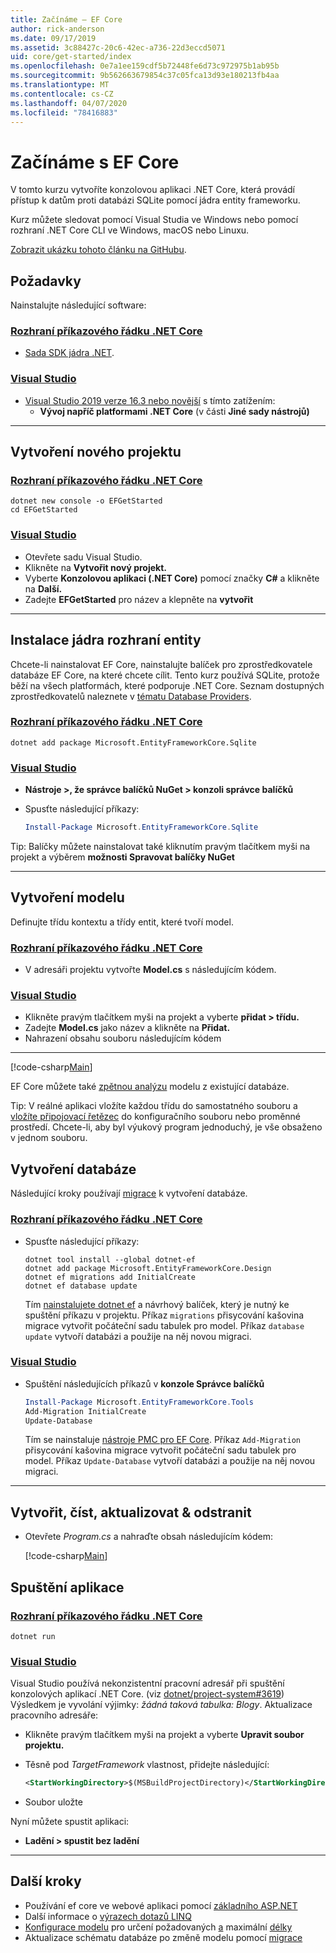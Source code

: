```yaml
---
title: Začínáme – EF Core
author: rick-anderson
ms.date: 09/17/2019
ms.assetid: 3c88427c-20c6-42ec-a736-22d3eccd5071
uid: core/get-started/index
ms.openlocfilehash: 0e7a1ee159cdf5b72448fe6d73c972975b1ab95b
ms.sourcegitcommit: 9b562663679854c37c05fca13d93e180213fb4aa
ms.translationtype: MT
ms.contentlocale: cs-CZ
ms.lasthandoff: 04/07/2020
ms.locfileid: "78416883"
---
```

# <a name="getting-started-with-ef-core"></a>Začínáme s EF Core

V tomto kurzu vytvoříte konzolovou aplikaci .NET Core, která provádí přístup k datům proti databázi SQLite pomocí jádra entity frameworku.

Kurz můžete sledovat pomocí Visual Studia ve Windows nebo pomocí rozhraní .NET Core CLI ve Windows, macOS nebo Linuxu.

[Zobrazit ukázku tohoto článku na GitHubu](https://github.com/dotnet/EntityFramework.Docs/tree/master/samples/core/GetStarted).

## <a name="prerequisites"></a>Požadavky

Nainstalujte následující software:

### <a name="net-core-cli"></a>[Rozhraní příkazového řádku .NET Core](#tab/netcore-cli)

* [Sada SDK jádra .NET](https://www.microsoft.com/net/download/core).

### <a name="visual-studio"></a>[Visual Studio](#tab/visual-studio)

* [Visual Studio 2019 verze 16.3 nebo novější](https://www.visualstudio.com/downloads/) s tímto zatížením:
  * **Vývoj napříč platformami .NET Core** (v části **Jiné sady nástrojů)**

---

## <a name="create-a-new-project"></a>Vytvoření nového projektu

### <a name="net-core-cli"></a>[Rozhraní příkazového řádku .NET Core](#tab/netcore-cli)

```dotnetcli
dotnet new console -o EFGetStarted
cd EFGetStarted
```

### <a name="visual-studio"></a>[Visual Studio](#tab/visual-studio)

* Otevřete sadu Visual Studio.
* Klikněte na **Vytvořit nový projekt.**
* Vyberte **Konzolovou aplikaci (.NET Core)** pomocí značky **C#** a klikněte na **Další.**
* Zadejte **EFGetStarted** pro název a klepněte na **vytvořit**

---

## <a name="install-entity-framework-core"></a>Instalace jádra rozhraní entity

Chcete-li nainstalovat EF Core, nainstalujte balíček pro zprostředkovatele databáze EF Core, na které chcete cílit. Tento kurz používá SQLite, protože běží na všech platformách, které podporuje .NET Core. Seznam dostupných zprostředkovatelů naleznete v [tématu Database Providers](../providers/index.md).

### <a name="net-core-cli"></a>[Rozhraní příkazového řádku .NET Core](#tab/netcore-cli)

```dotnetcli
dotnet add package Microsoft.EntityFrameworkCore.Sqlite
```

### <a name="visual-studio"></a>[Visual Studio](#tab/visual-studio)

* **Nástroje >, že správce balíčků NuGet > konzoli správce balíčků**
* Spusťte následující příkazy:

  ``` PowerShell
  Install-Package Microsoft.EntityFrameworkCore.Sqlite
  ```

Tip: Balíčky můžete nainstalovat také kliknutím pravým tlačítkem myši na projekt a výběrem **možnosti Spravovat balíčky NuGet**

---

## <a name="create-the-model"></a>Vytvoření modelu

Definujte třídu kontextu a třídy entit, které tvoří model.

### <a name="net-core-cli"></a>[Rozhraní příkazového řádku .NET Core](#tab/netcore-cli)

* V adresáři projektu vytvořte **Model.cs** s následujícím kódem.

### <a name="visual-studio"></a>[Visual Studio](#tab/visual-studio)

* Klikněte pravým tlačítkem myši na projekt a vyberte **přidat > třídu.**
* Zadejte **Model.cs** jako název a klikněte na **Přidat.**
* Nahrazení obsahu souboru následujícím kódem

---

[!code-csharp[Main](../../../samples/core/GetStarted/Model.cs)]

EF Core můžete také [zpětnou analýzu](../managing-schemas/scaffolding.md) modelu z existující databáze.

Tip: V reálné aplikaci vložíte každou třídu do samostatného souboru a [vložíte připojovací řetězec](../miscellaneous/connection-strings.md) do konfiguračního souboru nebo proměnné prostředí. Chcete-li, aby byl výukový program jednoduchý, je vše obsaženo v jednom souboru.

## <a name="create-the-database"></a>Vytvoření databáze

Následující kroky používají [migrace](xref:core/managing-schemas/migrations/index) k vytvoření databáze.

### <a name="net-core-cli"></a>[Rozhraní příkazového řádku .NET Core](#tab/netcore-cli)

* Spusťte následující příkazy:

  ```dotnetcli
  dotnet tool install --global dotnet-ef
  dotnet add package Microsoft.EntityFrameworkCore.Design
  dotnet ef migrations add InitialCreate
  dotnet ef database update
  ```

  Tím [nainstalujete dotnet ef](../miscellaneous/cli/dotnet.md) a návrhový balíček, který je nutný ke spuštění příkazu v projektu. Příkaz `migrations` přisycování kašovina migrace vytvořit počáteční sadu tabulek pro model. Příkaz `database update` vytvoří databázi a použije na něj novou migraci.

### <a name="visual-studio"></a>[Visual Studio](#tab/visual-studio)

* Spuštění následujících příkazů v **konzole Správce balíčků**

  ``` PowerShell
  Install-Package Microsoft.EntityFrameworkCore.Tools
  Add-Migration InitialCreate
  Update-Database
  ```

  Tím se nainstaluje [nástroje PMC pro EF Core](../miscellaneous/cli/powershell.md). Příkaz `Add-Migration` přisycování kašovina migrace vytvořit počáteční sadu tabulek pro model. Příkaz `Update-Database` vytvoří databázi a použije na něj novou migraci.

---

## <a name="create-read-update--delete"></a>Vytvořit, číst, aktualizovat & odstranit

* Otevřete *Program.cs* a nahraďte obsah následujícím kódem:

  [!code-csharp[Main](../../../samples/core/GetStarted/Program.cs)]

## <a name="run-the-app"></a>Spuštění aplikace

### <a name="net-core-cli"></a>[Rozhraní příkazového řádku .NET Core](#tab/netcore-cli)

```dotnetcli
dotnet run
```

### <a name="visual-studio"></a>[Visual Studio](#tab/visual-studio)

Visual Studio používá nekonzistentní pracovní adresář při spuštění konzolových aplikací .NET Core. (viz [dotnet/project-system#3619](https://github.com/dotnet/project-system/issues/3619)) Výsledkem je vyvolání výjimky: *žádná taková tabulka: Blogy*. Aktualizace pracovního adresáře:

* Klikněte pravým tlačítkem myši na projekt a vyberte **Upravit soubor projektu.**
* Těsně pod *TargetFramework* vlastnost, přidejte následující:

  ``` XML
  <StartWorkingDirectory>$(MSBuildProjectDirectory)</StartWorkingDirectory>
  ```

* Soubor uložte

Nyní můžete spustit aplikaci:

* **Ladění > spustit bez ladění**

---

## <a name="next-steps"></a>Další kroky

* Používání ef core ve webové aplikaci pomocí [základního ASP.NET](/aspnet/core/data/ef-rp/intro)
* Další informace o [výrazech dotazů LINQ](/dotnet/csharp/programming-guide/concepts/linq/basic-linq-query-operations)
* [Konfigurace modelu](xref:core/modeling/index) pro určení požadovaných [a](xref:core/modeling/entity-properties#required-and-optional-properties) maximální [délky](xref:core/modeling/entity-properties#maximum-length)
* Aktualizace schématu databáze po změně modelu pomocí [migrace](xref:core/managing-schemas/migrations/index)
